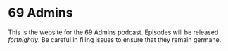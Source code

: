 69 Admins
================

This is the website for the 69 Admins podcast.  Episodes will be released *fortnightly*.  Be careful in filing issues to ensure that they remain germane.  
